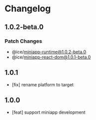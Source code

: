 # Changelog

## 1.0.2-beta.0

### Patch Changes

- @ice/miniapp-runtime@1.0.2-beta.0
- @ice/miniapp-react-dom@1.0.1-beta.0

## 1.0.1

- [fix] rename platform to target

## 1.0.0

- [feat] support miniapp development
